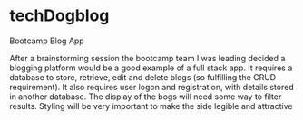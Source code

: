 # techDogblog
Bootcamp Blog App

After a brainstorming session the bootcamp 
team I was leading decided a  blogging platform 
would be a good example of a full stack app. 
It requires a database to store,
retrieve, edit and delete blogs (so fulfilling the
CRUD requirement). It also requires user logon
and registration, with details stored in another
database. The display of the bogs will need some
way to filter results. Styling will be very
important to make the side legible and attractive
